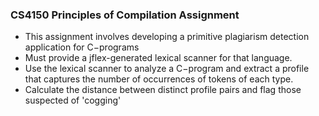 ### CS4150 Principles of Compilation Assignment

- This assignment involves developing a primitive plagiarism detection application for C−programs 
- Must provide a jflex-generated lexical scanner for that language.
- Use the lexical scanner to analyze a C−program and extract a profile that captures the number of occurrences of tokens of each type.
- Calculate the distance between distinct profile pairs and flag those suspected of 'cogging'
